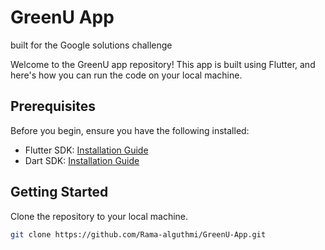 # GreenU App
built for the Google solutions challenge

Welcome to the GreenU app repository! This app is built using Flutter, and here's how you can run the code on your local machine.

## Prerequisites

Before you begin, ensure you have the following installed:

- Flutter SDK: [Installation Guide](https://flutter.dev/docs/get-started/install)
- Dart SDK: [Installation Guide](https://dart.dev/get-dart)

## Getting Started

Clone the repository to your local machine.

```bash
git clone https://github.com/Rama-alguthmi/GreenU-App.git
